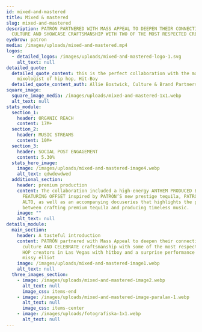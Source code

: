 ```yaml
---
id: mixed-and-mastered
title: Mixed & mastered
slug: mixed-and-mastered
description: PATRÓN PARTNERED WITH MASS APPEAL TO DEEPEN THEIR CONNECTION TO THE
  CULTURE AND SHOWCASE CRAFTSMANSHIP WITH TWO OF THE MOST RESPECTED CREATORS.
eyebrow: patron
media: /images/uploads/mixed-and-mastered.mp4
logos:
  - detailed_logos: /images/uploads/mixed-and-mastered-logo-1.svg
    alt_text: null
detailed_quote:
  detailed_quote_content: this is the perfect collaboration with the master
    mixologist of hip hop, Hit-Boy
  detailed_quote_content_auth: Allie Bostwick, Culture & Brand Partnerships
square_image:
  square_image_media: /images/uploads/mixed-and-mastered-1x1.webp
  alt_text: null
stats_module:
  section_1:
    header: ORGANIC REACH
    content: 17M+
  section_2:
    header: MUSIC STREAMS
    content: 10M+
  section_3:
    header: SOCIAL POST ENGAGEMENT
    content: 5.30%
  stats_hero_image:
    image: /images/uploads/mixed-and-mastered-image4.webp
    alt_text: qdwdewdwed
  additional_section:
    header: premium production
    content: The collaboration included a high-energy ANTHEM PRODUCED BY HITBOY
      FEATURING OFFSET inspired by PATRÓN’S new prestige tequila, PATRÓN EL
      ALTO, as well as an accompanying docuseries that highlights the parallels
      between crafting premium tequila and producing timeless music.
    image: ""
    alt_text: null
details_module:
  main_section:
    header: A tasteful introduction
    content: PATRÓN partnered with Mass Appeal to deepen their connection to the
      culture AND CELEBRATE craftsmanship with some of the most respected HIP
      HOP creators in Las Vegas with hitboy and a surprise performance from
      missy elliot
    image: /images/uploads/mixed-and-mastered-image1.webp
    alt_text: null
  three_images_section:
    - image: /images/uploads/mixed-and-mastered-image2.webp
      alt_text: null
      image_css: items-end
    - image: /images/uploads/mixed-and-mastered-image-paralax-1.webp
      alt_text: null
      image_css: items-center
    - image: /images/uploads/fotografiska-1x1.webp
      alt_text: null
---
```

